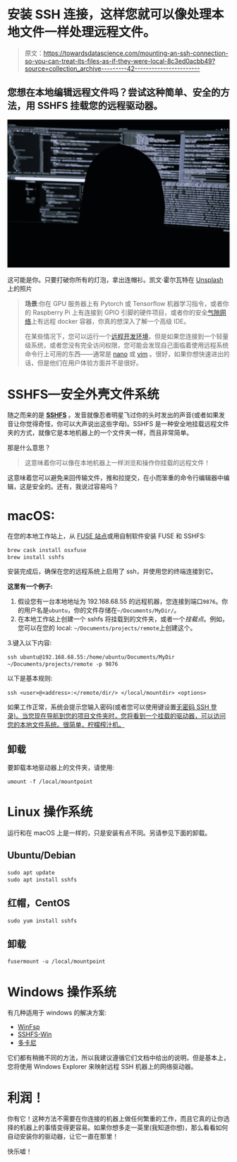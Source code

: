 # 安装 SSH 连接，这样您就可以像处理本地文件一样处理远程文件。

> 原文：<https://towardsdatascience.com/mounting-an-ssh-connection-so-you-can-treat-its-files-as-if-they-were-local-8c3ed0acbb49?source=collection_archive---------42----------------------->

## 您想在本地编辑远程文件吗？尝试这种简单、安全的方法，用 SSHFS 挂载您的远程驱动器。

![](img/bbaf2e9902421367bf7dfabb252418b6.png)

这可能是你。只要打破你所有的灯泡，拿出连帽衫。凯文·霍尔瓦特在 [Unsplash](https://unsplash.com?utm_source=medium&utm_medium=referral) 上的照片

> **场景**:你在 GPU 服务器上有 Pytorch 或 Tensorflow 机器学习指令，或者你的 Raspberry Pi 上有连接到 GPIO 引脚的硬件项目，或者你的安全[气隙网络](https://en.wikipedia.org/wiki/Air_gap_%28networking%29)上有远程 docker 容器，你真的想深入了解一个高级 IDE。
> 
> 在某些情况下，您可以运行一个[远程开发环境](https://code.visualstudio.com/docs/remote/remote-overview)，但是如果您连接到一个轻量级系统，或者您没有完全访问权限，您可能会发现自己面临着使用远程系统命令行上可用的东西——通常是 [nano](https://www.nano-editor.org/) 或 [vim](https://www.vim.org/) 。很好，如果你想快速进出的话，但是他们在用户体验方面并不是很好。

# SSHFS—安全外壳文件系统

随之而来的是 [**SSHFS**](https://en.wikipedia.org/wiki/SSHFS) 。发音就像忍者明星飞过你的头时发出的声音(或者如果发音让你觉得奇怪，你可以大声说出这些字母)。SSHFS 是一种安全地挂载远程文件夹的方式，就像它是本地机器上的一个文件夹一样，而且非常简单。

那是什么意思？

> 这意味着你可以像在本地机器上一样浏览和操作你挂载的远程文件！

这意味着您可以避免来回传输文件，推和拉提交，在小而笨重的命令行编辑器中编辑，这是安全的。还有，我说过容易吗？

# **macOS:**

在您的本地工作站上，从 [FUSE 站点](https://osxfuse.github.io/)或用自制软件安装 FUSE 和 SSHFS:

```
brew cask install osxfuse
brew install sshfs
```

安装完成后，确保在您的远程系统上启用了 ssh，并使用您的终端连接到它。

**这里有一个例子:**

1.  假设您有一台本地地址为 192.168.68.55 的远程机器，您连接到端口`9876`。你的用户名是`ubuntu`，你的文件存储在`~/Documents/MyDir/`。
2.  在本地工作站上创建一个 sshfs 将挂载到的文件夹，或者一个*挂载点*。例如，您可以在您的 local: `~/Documents/projects/remote`上创建这个。

3.键入以下内容:

```
ssh ubuntu@192.168.68.55:/home/ubuntu/Documents/MyDir ~/Documents/projects/remote -p 9876
```

以下是基本规则:

`ssh <user>@<address>:</remote/dir/> </local/mountdir> <options>`

如果工作正常，系统会提示您输入密码(或者您可以使用键设置[无密码 SSH 登录)。当您现在导航到您的项目文件夹时，您将看到一个挂载的驱动器，可以访问您的本地文件系统。很简单，柠檬榨汁机。](https://linuxize.com/post/how-to-setup-passwordless-ssh-login/)

## **卸载**

要卸载本地驱动器上的文件夹，请使用:

```
umount -f /local/mountpoint
```

# Linux 操作系统

运行和在 macOS 上是一样的，只是安装有点不同。另请参见下面的卸载。

## Ubuntu/Debian

```
sudo apt update
sudo apt install sshfs
```

## 红帽，CentOS

```
sudo yum install sshfs
```

## 卸载

```
fusermount -u /local/mountpoint
```

# Windows 操作系统

有几种适用于 windows 的解决方案:

*   [WinFsp](https://github.com/billziss-gh/winfsp/releases/tag/v1.4.19049)
*   [SSHFS-Win](https://github.com/billziss-gh/sshfs-win/releases)
*   [多卡尼](https://dokan-dev.github.io/)

它们都有稍微不同的方法，所以我建议遵循它们文档中给出的说明，但是基本上，您将使用 Windows Explorer 来映射远程 SSH 机器上的网络驱动器。

# 利润！

你有它！这种方法不需要在你连接的机器上做任何繁重的工作，而且它真的让你选择的机器上的事情变得更容易。如果你想多走一英里(我知道你想)，那么看看如何自动安装你的驱动器，让它一直在那里！

快乐嘘！